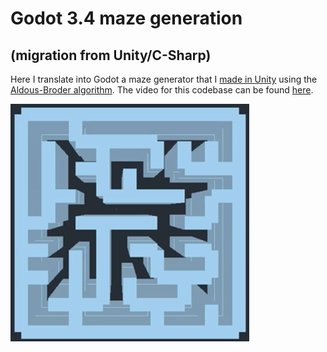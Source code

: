 # Godot 3.4 maze generation
## (migration from Unity/C-Sharp)

Here I translate into Godot a maze generator that I [made in Unity](https://www.youtube.com/watch?v=Uo4GCrN2eOY&t=2s&ab_channel=QuickGameDevTutorials) using the [Aldous-Broder algorithm](https://en.wikipedia.org/wiki/Maze_generation_algorithm#Aldous-Broder_algorithm).  The video for this codebase can be found [here](https://www.youtube.com/watch?v=rVvJ_NY2IXg&ab_channel=QuickGameDevTutorials).

![Maze Generation Screenshot of Godot Screen](GD_Maze_Gen.png) 

